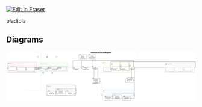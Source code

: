 <p><a target="_blank" href="https://app.eraser.io/workspace/SKa3LMO2mJfFYfpZrLoI" id="edit-in-eraser-github-link"><img alt="Edit in Eraser" src="https://firebasestorage.googleapis.com/v0/b/second-petal-295822.appspot.com/o/images%2Fgithub%2FOpen%20in%20Eraser.svg?alt=media&amp;token=968381c8-a7e7-472a-8ed6-4a6626da5501"></a></p>

bladibla

 


<!-- eraser-additional-content -->
## Diagrams
<!-- eraser-additional-files -->
<a href="/README-Infrastructure and Service Management-1.eraserdiagram" data-element-id="H1wn_Len2eOd1BXfnHSuJ"><img src="/.eraser/SKa3LMO2mJfFYfpZrLoI___Bc24ZxBLoDScuOMV0w4wEzhT0fj1___---diagram----3ad16eb72e41b2ca2a6447b0e9261c8a-Infrastructure-and-Service-Management.png" alt="" data-element-id="H1wn_Len2eOd1BXfnHSuJ" /></a>
<!-- end-eraser-additional-files -->
<!-- end-eraser-additional-content -->
<!--- Eraser file: https://app.eraser.io/workspace/SKa3LMO2mJfFYfpZrLoI --->
